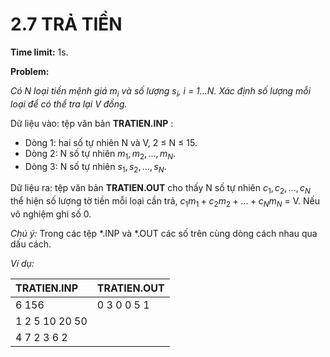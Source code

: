 # 2.7 TRẢ TIỀN

**Time limit:** 1s.

**Problem:**

*Có N loại tiền mệnh giá $m_i$ và số lượng $s_i$, i = 1...N. Xác định số lượng mỗi loại để có thể tra lại V đồng.*

Dữ liệu vào: tệp văn bản **TRATIEN.INP** :

- Dòng 1: hai số tự nhiên N và V, 2 $\leq$ N $\leq$ 15.
- Dòng 2: N số tự nhiên $m_1, m_2, ..., m_N$.
- Dòng 3: N số tự nhiên $s_1, s_2, ...,s_N$.

Dữ liệu ra: tệp văn bản **TRATIEN.OUT** cho thấy N số tự nhiên $c_1, c_2, ..., c_N$ thể hiện số lượng tờ tiền mỗi loại cần trả, $c_{1}m_{1} + c_2 m_2+ ...+c_N m_N$ = V. Nếu vô nghiệm ghi số 0.

*Chú ý:* Trong các tệp *.INP và *.OUT các số trên cùng dòng cách nhau qua dấu cách.

*Ví dụ:*

|TRATIEN.INP|TRATIEN.OUT|
|:----|:---|
|6 156|0 3 0 0 5 1|
|1 2 5 10 20 50|
|4 7 2 3 6 2|

#